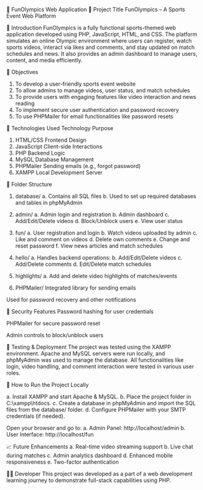 📑 FunOlympics Web Application
🔰 Project Title
FunOlympics – A Sports Event Web Platform

📝 Introduction
FunOlympics is a fully functional sports-themed web application developed using PHP, JavaScript, HTML, and CSS. The platform simulates an online Olympic environment where users can register, watch sports videos, interact via likes and comments, and stay updated on match schedules and news. It also provides an admin dashboard to manage users, content, and media efficiently.

🎯 Objectives
1. To develop a user-friendly sports event website
2. To allow admins to manage videos, user status, and match schedules
3. To provide users with engaging features like video interaction and news reading
4. To implement secure user authentication and password recovery
5. To use PHPMailer for email functionalities like password resets

🔧 Technologies Used
Technology	Purpose
1. HTML/CSS	Frontend Design
2. JavaScript	Client-side Interactions
3. PHP	Backend Logic
4. MySQL	Database Management
5. PHPMailer	Sending emails (e.g., forgot password)
6. XAMPP	Local Development Server

📁 Folder Structure
1. database/
a. Contains all SQL files
b. Used to set up required databases and tables in phpMyAdmin

2. admin/
a. Admin login and registration
b. Admin dashboard
c. Add/Edit/Delete videos
d. Block/Unblock users
e. View user status

3. fun/
a. User registration and login
b. Watch videos uploaded by admin
c. Like and comment on videos
d. Delete own comments
e. Change and reset password
f. View news articles and match schedules

4. hello/
a. Handles backend operations:
b. Add/Edit/Delete videos
c. Add/Delete comments
d. Edit/Delete match schedules

5. highlights/
a. Add and delete video highlights of matches/events

6. PHPMailer/
Integrated library for sending emails

Used for password recovery and other notifications

🔐 Security Features
Password hashing for user credentials

PHPMailer for secure password reset

Admin controls to block/unblock users

🧪 Testing & Deployment
The project was tested using the XAMPP environment. Apache and MySQL servers were run locally, and phpMyAdmin was used to manage the database. All functionalities like login, video handling, and comment interaction were tested in various user roles.

📌 How to Run the Project Locally

a. Install XAMPP and start Apache & MySQL.
b. Place the project folder in C:\xampp\htdocs.
c. Create a database in phpMyAdmin and import the SQL files from the database/ folder.
d. Configure PHPMailer with your SMTP credentials (if needed).

Open your browser and go to:
a. Admin Panel: http://localhost/admin
b. User Interface: http://localhost/fun

📈 Future Enhancements
a. Real-time video streaming support
b. Live chat during matches
c. Admin analytics dashboard
d. Enhanced mobile responsiveness
e. Two-factor authentication

👨‍💻 Developer
This project was developed as a part of a web development learning journey to demonstrate full-stack capabilities using PHP.

